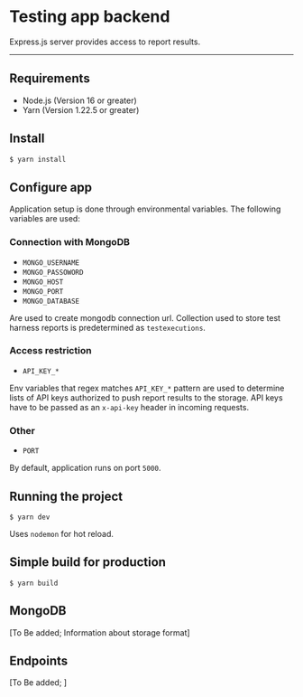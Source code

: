 # Testing app backend 

Express.js server provides access to report results. 

---
## Requirements
- Node.js (Version 16 or greater)
- Yarn (Version 1.22.5 or greater)


## Install
```bash 
$ yarn install
```

## Configure app
Application setup is done through environmental variables. 
The following variables are used:

### Connection with MongoDB
* `MONGO_USERNAME`
* `MONGO_PASSOWORD`
* `MONGO_HOST`
* `MONGO_PORT`
* `MONGO_DATABASE`

Are used to create mongodb connection url. 
Collection used to store test harness reports is predetermined as `testexecutions`. 

### Access restriction
* `API_KEY_*`

Env variables that regex matches `API_KEY_*` pattern are used to determine lists of API keys authorized to push report results to the storage. API keys have to be passed as an `x-api-key` header in incoming requests.

### Other 
* `PORT`

By default, application runs on port `5000`.

## Running the project

    $ yarn dev

Uses `nodemon` for hot reload.

## Simple build for production

    $ yarn build

## MongoDB
[To Be added; Information about storage format]

## Endpoints
[To Be added; ]